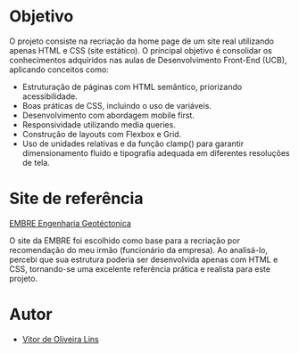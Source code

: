# Objetivo

O projeto consiste na recriação da home page de um site real utilizando apenas HTML e CSS (site estático). O principal objetivo é consolidar os conhecimentos adquiridos nas aulas de Desenvolvimento Front-End (UCB), aplicando conceitos como:

- Estruturação de páginas com HTML semântico, priorizando acessibilidade.
- Boas práticas de CSS, incluindo o uso de variáveis.
- Desenvolvimento com abordagem mobile first.
- Responsividade utilizando media queries.
- Construção de layouts com Flexbox e Grid.
- Uso de unidades relativas e da função clamp() para garantir dimensionamento fluido e tipografia adequada em diferentes resoluções de tela.

# Site de referência
[EMBRE Engenharia Geotéctonica](https://lp.embre.com.br/)

O site da EMBRE foi escolhido como base para a recriação por recomendação do meu irmão (funcionário da empresa). Ao analisá-lo, percebi que sua estrutura poderia ser desenvolvida apenas com HTML e CSS, tornando-se uma excelente referência prática e realista para este projeto.

# Autor

- [Vitor de Oliveira Lins](https://github.com/LinsVitor)